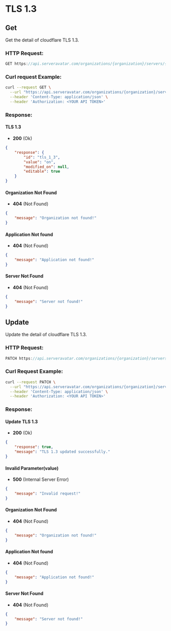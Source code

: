 # TLS 1.3

## Get

Get the detail of cloudflare TLS 1.3.

### HTTP Request:

```js
GET https://api.serveravatar.com/organizations/{organization}/servers/{server}/applications/{application}/dns-manager/ssl/tls-13
```

### Curl request Example:

```sh
curl --request GET \
  --url "https://api.serveravatar.com/organizations/{organization}/servers/{server}/applications/{application}/dns-manager/ssl/tls-13" \
  --header 'Content-Type: application/json' \
  --header 'Authorization: <YOUR API TOKEN>'
```

### Response:

#### TLS 1.3

- __200__ (Ok)

``` json
{
    "response": {
        "id": "tls_1_3",
        "value": "on",
        "modified_on": null,
        "editable": true
    }
}

```
#### Organization Not Found
- __404__ (Not Found)

```json
{
    "message": "Organization not found!"
}
```

#### Application Not found
- __404__ (Not Found)

```json
{
    "message": "Application not found!"
}
```

#### Server Not Found
- __404__ (Not Found)

```json
{
    "message": "Server not found!"
}
```

## Update

Update the detail of cloudflare TLS 1.3.

### HTTP Request:

```js
PATCH https://api.serveravatar.com/organizations/{organization}/servers/{server}/applications/{application}/dns-manager/ssl/tls-13/{value: on, off}
```

### Curl Request Example:

```sh
curl --request PATCH \
  --url "https://api.serveravatar.com/organizations/{organization}/servers/{server}/applications/{application}/dns-manager/ssl/tls-13/on" \
  --header 'Content-Type: application/json' \
  --header 'Authorization: <YOUR API TOKEN>' 
```

### Response:

#### Update TLS 1.3

- __200__ (Ok)

``` json
{
    "response": true,
    "message": "TLS 1.3 updated successfully."
}
```

#### Invalid Parameter(value)
- __500__ (Internal Server Error)

```json
{
    "message": "Invalid request!"
}
```

#### Organization Not Found
- __404__ (Not Found)

```json
{
    "message": "Organization not found!"
}
```

#### Application Not found
- __404__ (Not Found)

```json
{
    "message": "Application not found!"
}
```

#### Server Not Found
- __404__ (Not Found)

```json
{
    "message": "Server not found!"
}
```

